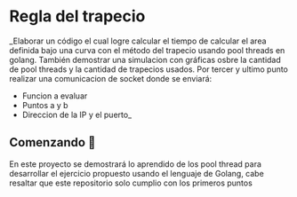 # Regla del trapecio

_Elaborar un código el cual logre calcular el tiempo de calcular el area definida bajo una curva con el método del trapecio usando pool threads en golang.
También demostrar una simulacion con gráficas osbre la cantidad de pool threads y la cantidad de trapecios usados.
Por tercer y ultimo punto realizar una comunicacion de socket donde se enviará:
  - Funcion a evaluar
  - Puntos a y b 
  - Direccion de la IP y el puerto_

## Comenzando 🚀

En este proyecto se demostrará lo aprendido de los pool thread para desarrollar el ejercicio propuesto usando el lenguaje de Golang, cabe resaltar que este repositorio solo cumplio con los primeros puntos

